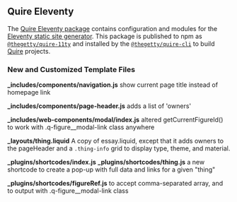## Quire Eleventy

The [Quire Eleventy package](https://github.com/thegetty/quire/tree/main/packages/11ty) contains configuration and modules for the [Eleventy static site generator](https://11ty.dev). This package is published to npm as [`@thegetty/quire-11ty`](https://www.npmjs.com/package/@thegetty/quire-11ty) and installed by the [`@thegetty/quire-cli`](https://www.npmjs.com/package/@thegetty/quire-cli) to build [Quire](https://quire.getty.edu) projects.

### New and Customized Template Files

**_includes/components/navigation.js**
show current page title instead of homepage link

**_includes/components/page-header.js**
adds a list of 'owners'

**_includes/web-components/modal/index.js**
altered getCurrentFigureId() to work with .q-figure__modal-link class anywhere

**_layouts/thing.liquid**
A copy of essay.liquid, except that it adds owners to the pageHeader and a `.thing-info` grid to display type, theme, and material.

**_plugins/shortcodes/index.js**
**_plugins/shortcodes/thing.js**
a new shortcode to create a pop-up with full data and links for a given "thing"

**_plugins/shortcodes/figureRef.js**
to accept comma-separated array, and to output with .q-figure__modal-link class